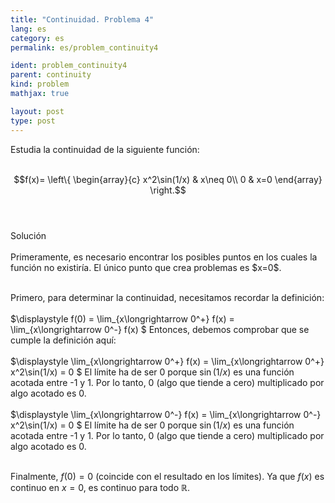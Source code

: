 ```yaml
---
title: "Continuidad. Problema 4"
lang: es
category: es
permalink: es/problem_continuity4

ident: problem_continuity4
parent: continuity
kind: problem
mathjax: true

layout: post
type: post
---
```


<div>
Estudia la continuidad de la siguiente función: <br><br>

$$f(x)= 
\left\{ 
\begin{array}{c}
x^2\sin(1/x) &  x\neq 0\\
0 & x=0
\end{array}
\right.$$<br><br>


<div class="bcblue boxdissap">
Solución
</div><br>

<div class="dissap">
Primeramente, es necesario encontrar los posibles puntos en los cuales la función no existiría. El único punto que crea problemas es $x=0$.<br><br>

Primero, para determinar la continuidad, necesitamos recordar la definición: <br><br> 
$\displaystyle f(0) = \lim_{x\longrightarrow 0^+} f(x)  = \lim_{x\longrightarrow 0^-} f(x) $ 
Entonces, debemos comprobar que se cumple la definición aquí:<br><br>
$\displaystyle \lim_{x\longrightarrow 0^+} f(x) = \lim_{x\longrightarrow 0^+} x^2\sin(1/x) = 0 $ El límite ha de ser 0 porque $\sin(1/x)$ es una función acotada entre -1 y 1. Por lo tanto, 0 (algo que tiende a cero) multiplicado por algo acotado es 0.<br><br>
$\displaystyle \lim_{x\longrightarrow 0^-} f(x) = \lim_{x\longrightarrow 0^-} x^2\sin(1/x) = 0 $ El límite ha de ser 0 porque $\sin(1/x)$ es una función acotada entre -1 y 1. Por lo tanto, 0 (algo que tiende a cero) multiplicado por algo acotado es 0.<br><br>

Finalmente, $f(0)= 0$ (coincide con el resultado en los límites). Ya que $f(x)$ es continuo en $x=0$, es continuo para todo $\mathbb{R}$.

</div>
